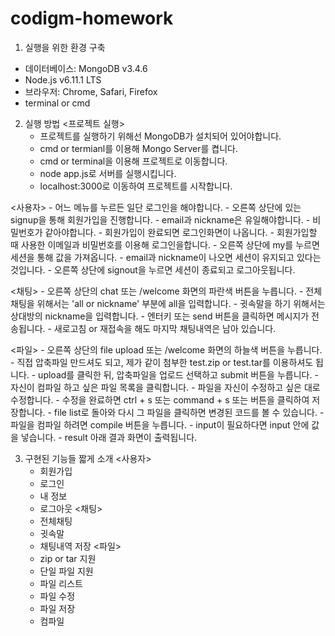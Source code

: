 # codigm-homework
1. 실행을 위한 환경 구축
 - 데이터베이스: MongoDB v3.4.6
 - Node.js v6.11.1 LTS
 - 브라우저: Chrome, Safari, Firefox
 - terminal or cmd

2. 실행 방법
 <프로젝트 실행>
      - 프로젝트를 실행하기 위해선 MongoDB가 설치되어 있어야합니다.
      - cmd or termianl를 이용해 Mongo Server를 켭니다.
      - cmd or terminal을 이용해 프로젝트로 이동합니다.
      - node app.js로 서버를 실행시킵니다.
      - localhost:3000로 이동하여 프로젝트를 시작합니다.

<사용자>
     - 어느 메뉴를 누르든 일단 로그인을 해야합니다.
     - 오른쪽 상단에 있는 signup을 통해 회원가입을 진행합니다.
     - email과 nickname은 유일해야합니다.
     - 비밀번호가 같아야합니다.
     - 회원가입이 완료되면 로그인화면이 나옵니다.
     - 회원가입할 때 사용한 이메일과 비밀번호를 이용해 로그인을합니다.
     - 오른쪽 상단에 my를 누르면 세션을 통해 값을 가져옵니다.
     - email과 nickname이 나오면 세션이 유지되고 있다는 것입니다.
     - 오른쪽 상단에 signout을 누르면 세션이 종료되고 로그아웃됩니다.

<채팅>
     - 오른쪽 상단의 chat 또는 /welcome 화면의 파란색 버튼을 누릅니다.
     - 전체채팅을 위해서는 'all or nickname' 부분에 all을 입력합니다.
     - 귓속말을 하기 위해서는 상대방의 nickname을 입력합니다.
     - 엔터키 또는 send 버튼을 클릭하면 메시지가 전송됩니다.
     - 새로고침 or 재접속을 해도 마지막 채팅내역은 남아 있습니다.

<파일>
     - 오른쪽 상단의 file upload 또는 /welcome 화면의 하늘색 버튼을 누릅니다.
     - 직접 압축파일 만드셔도 되고, 제가 같이 첨부한 test.zip or test.tar를 이용하셔도 됩니다.
     - upload를 클릭한 뒤, 압축파일을 업로드 선택하고 submit 버튼을 누릅니다.
     - 자신이 컴파일 하고 싶은 파일 목록을 클릭합니다.
     - 파일을 자신이 수정하고 싶은 대로 수정합니다.
     - 수정을 완료하면 ctrl + s 또는 command + s 또는 버튼을 클릭하여 저장합니다.
     - file list로 돌아와 다시 그 파일을 클릭하면 변경된 코드를 볼 수 있습니다.
     - 파일을 컴파일 하려면 compile 버튼을 누릅니다.
     - input이 필요하다면 input 안에 값을 넣습니다.
     - result 아래 결과 화면이 출력됩니다.

 3. 구현된 기능들 짧게 소개
 <사용자>
     - 회원가입
     - 로그인
     - 내 정보
     - 로그아웃
<채팅>
     - 전체채팅
     - 귓속말
     - 채팅내역 저장
<파일>
     - zip or tar 지원
     - 단일 파일 지원
     - 파일 리스트
     - 파일 수정
     - 파일 저장
     - 컴파일
